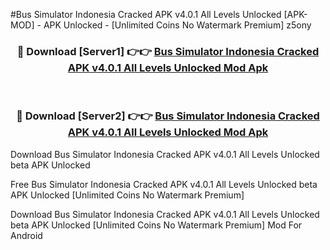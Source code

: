 #Bus Simulator Indonesia Cracked APK v4.0.1 All Levels Unlocked [APK-MOD] - APK Unlocked - [Unlimited Coins No Watermark Premium] z5ony



<div align="center">

<h3>🔴 Download [Server1] 👉👉 <a href="https://momento.my/?title=Bus_Simulator_Indonesia_Cracked_APK_v4.0.1_All_Levels_Unlocked">Bus Simulator Indonesia Cracked APK v4.0.1 All Levels Unlocked Mod Apk</a></h3><br>

<h3>🔴 Download [Server2] 👉👉 <a href="https://momento.my/?title=Bus_Simulator_Indonesia_Cracked_APK_v4.0.1_All_Levels_Unlocked">Bus Simulator Indonesia Cracked APK v4.0.1 All Levels Unlocked Mod Apk</a></h3>
</div>



Download Bus Simulator Indonesia Cracked APK v4.0.1 All Levels Unlocked beta APK Unlocked

Free Bus Simulator Indonesia Cracked APK v4.0.1 All Levels Unlocked beta APK Unlocked [Unlimited Coins No Watermark Premium]

Download Bus Simulator Indonesia Cracked APK v4.0.1 All Levels Unlocked beta APK Unlocked [Unlimited Coins No Watermark Premium] Mod For Android

